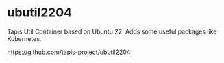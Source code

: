 # ubutil2204

Tapis Util Container based on Ubuntu 22. Adds some useful packages like Kubernetes.

https://github.com/tapis-project/ubutil2204


